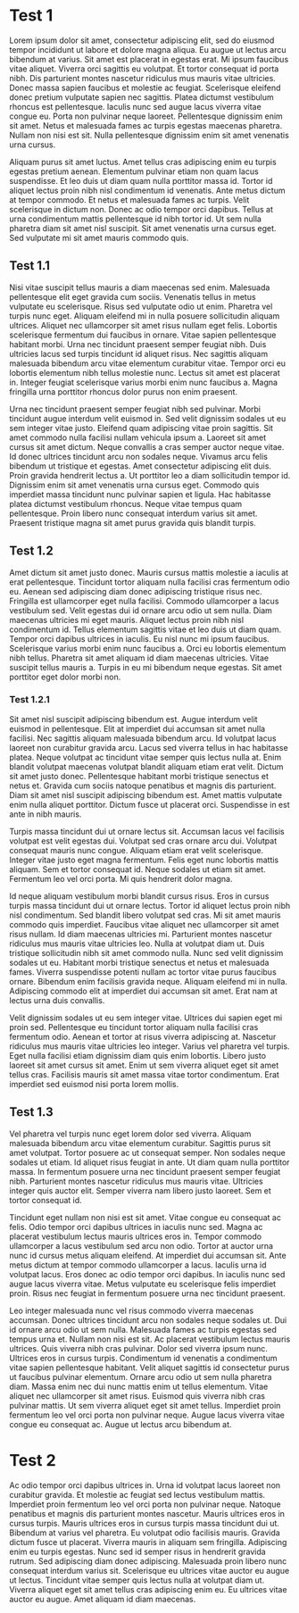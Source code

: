 # Test 1

Lorem ipsum dolor sit amet, consectetur adipiscing elit, sed do eiusmod tempor incididunt ut labore et dolore magna aliqua. Eu augue ut lectus arcu bibendum at varius. Sit amet est placerat in egestas erat. Mi ipsum faucibus vitae aliquet. Viverra orci sagittis eu volutpat. Et tortor consequat id porta nibh. Dis parturient montes nascetur ridiculus mus mauris vitae ultricies. Donec massa sapien faucibus et molestie ac feugiat. Scelerisque eleifend donec pretium vulputate sapien nec sagittis. Platea dictumst vestibulum rhoncus est pellentesque. Iaculis nunc sed augue lacus viverra vitae congue eu. Porta non pulvinar neque laoreet. Pellentesque dignissim enim sit amet. Netus et malesuada fames ac turpis egestas maecenas pharetra. Nullam non nisi est sit. Nulla pellentesque dignissim enim sit amet venenatis urna cursus.

Aliquam purus sit amet luctus. Amet tellus cras adipiscing enim eu turpis egestas pretium aenean. Elementum pulvinar etiam non quam lacus suspendisse. Et leo duis ut diam quam nulla porttitor massa id. Tortor id aliquet lectus proin nibh nisl condimentum id venenatis. Ante metus dictum at tempor commodo. Et netus et malesuada fames ac turpis. Velit scelerisque in dictum non. Donec ac odio tempor orci dapibus. Tellus at urna condimentum mattis pellentesque id nibh tortor id. Ut sem nulla pharetra diam sit amet nisl suscipit. Sit amet venenatis urna cursus eget. Sed vulputate mi sit amet mauris commodo quis.

## Test 1.1

Nisi vitae suscipit tellus mauris a diam maecenas sed enim. Malesuada pellentesque elit eget gravida cum sociis. Venenatis tellus in metus vulputate eu scelerisque. Risus sed vulputate odio ut enim. Pharetra vel turpis nunc eget. Aliquam eleifend mi in nulla posuere sollicitudin aliquam ultrices. Aliquet nec ullamcorper sit amet risus nullam eget felis. Lobortis scelerisque fermentum dui faucibus in ornare. Vitae sapien pellentesque habitant morbi. Urna nec tincidunt praesent semper feugiat nibh. Duis ultricies lacus sed turpis tincidunt id aliquet risus. Nec sagittis aliquam malesuada bibendum arcu vitae elementum curabitur vitae. Tempor orci eu lobortis elementum nibh tellus molestie nunc. Lectus sit amet est placerat in. Integer feugiat scelerisque varius morbi enim nunc faucibus a. Magna fringilla urna porttitor rhoncus dolor purus non enim praesent.

Urna nec tincidunt praesent semper feugiat nibh sed pulvinar. Morbi tincidunt augue interdum velit euismod in. Sed velit dignissim sodales ut eu sem integer vitae justo. Eleifend quam adipiscing vitae proin sagittis. Sit amet commodo nulla facilisi nullam vehicula ipsum a. Laoreet sit amet cursus sit amet dictum. Neque convallis a cras semper auctor neque vitae. Id donec ultrices tincidunt arcu non sodales neque. Vivamus arcu felis bibendum ut tristique et egestas. Amet consectetur adipiscing elit duis. Proin gravida hendrerit lectus a. Ut porttitor leo a diam sollicitudin tempor id. Dignissim enim sit amet venenatis urna cursus eget. Commodo quis imperdiet massa tincidunt nunc pulvinar sapien et ligula. Hac habitasse platea dictumst vestibulum rhoncus. Neque vitae tempus quam pellentesque. Proin libero nunc consequat interdum varius sit amet. Praesent tristique magna sit amet purus gravida quis blandit turpis.

## Test 1.2

Amet dictum sit amet justo donec. Mauris cursus mattis molestie a iaculis at erat pellentesque. Tincidunt tortor aliquam nulla facilisi cras fermentum odio eu. Aenean sed adipiscing diam donec adipiscing tristique risus nec. Fringilla est ullamcorper eget nulla facilisi. Commodo ullamcorper a lacus vestibulum sed. Velit egestas dui id ornare arcu odio ut sem nulla. Diam maecenas ultricies mi eget mauris. Aliquet lectus proin nibh nisl condimentum id. Tellus elementum sagittis vitae et leo duis ut diam quam. Tempor orci dapibus ultrices in iaculis. Eu nisl nunc mi ipsum faucibus. Scelerisque varius morbi enim nunc faucibus a. Orci eu lobortis elementum nibh tellus. Pharetra sit amet aliquam id diam maecenas ultricies. Vitae suscipit tellus mauris a. Turpis in eu mi bibendum neque egestas. Sit amet porttitor eget dolor morbi non.

### Test 1.2.1

Sit amet nisl suscipit adipiscing bibendum est. Augue interdum velit euismod in pellentesque. Elit at imperdiet dui accumsan sit amet nulla facilisi. Nec sagittis aliquam malesuada bibendum arcu. Id volutpat lacus laoreet non curabitur gravida arcu. Lacus sed viverra tellus in hac habitasse platea. Neque volutpat ac tincidunt vitae semper quis lectus nulla at. Enim blandit volutpat maecenas volutpat blandit aliquam etiam erat velit. Dictum sit amet justo donec. Pellentesque habitant morbi tristique senectus et netus et. Gravida cum sociis natoque penatibus et magnis dis parturient. Diam sit amet nisl suscipit adipiscing bibendum est. Amet mattis vulputate enim nulla aliquet porttitor. Dictum fusce ut placerat orci. Suspendisse in est ante in nibh mauris.

Turpis massa tincidunt dui ut ornare lectus sit. Accumsan lacus vel facilisis volutpat est velit egestas dui. Volutpat sed cras ornare arcu dui. Volutpat consequat mauris nunc congue. Aliquam etiam erat velit scelerisque. Integer vitae justo eget magna fermentum. Felis eget nunc lobortis mattis aliquam. Sem et tortor consequat id. Neque sodales ut etiam sit amet. Fermentum leo vel orci porta. Mi quis hendrerit dolor magna.

Id neque aliquam vestibulum morbi blandit cursus risus. Eros in cursus turpis massa tincidunt dui ut ornare lectus. Tortor id aliquet lectus proin nibh nisl condimentum. Sed blandit libero volutpat sed cras. Mi sit amet mauris commodo quis imperdiet. Faucibus vitae aliquet nec ullamcorper sit amet risus nullam. Id diam maecenas ultricies mi. Parturient montes nascetur ridiculus mus mauris vitae ultricies leo. Nulla at volutpat diam ut. Duis tristique sollicitudin nibh sit amet commodo nulla. Nunc sed velit dignissim sodales ut eu. Habitant morbi tristique senectus et netus et malesuada fames. Viverra suspendisse potenti nullam ac tortor vitae purus faucibus ornare. Bibendum enim facilisis gravida neque. Aliquam eleifend mi in nulla. Adipiscing commodo elit at imperdiet dui accumsan sit amet. Erat nam at lectus urna duis convallis.

Velit dignissim sodales ut eu sem integer vitae. Ultrices dui sapien eget mi proin sed. Pellentesque eu tincidunt tortor aliquam nulla facilisi cras fermentum odio. Aenean et tortor at risus viverra adipiscing at. Nascetur ridiculus mus mauris vitae ultricies leo integer. Varius vel pharetra vel turpis. Eget nulla facilisi etiam dignissim diam quis enim lobortis. Libero justo laoreet sit amet cursus sit amet. Enim ut sem viverra aliquet eget sit amet tellus cras. Facilisis mauris sit amet massa vitae tortor condimentum. Erat imperdiet sed euismod nisi porta lorem mollis.

## Test 1.3

Vel pharetra vel turpis nunc eget lorem dolor sed viverra. Aliquam malesuada bibendum arcu vitae elementum curabitur. Sagittis purus sit amet volutpat. Tortor posuere ac ut consequat semper. Non sodales neque sodales ut etiam. Id aliquet risus feugiat in ante. Ut diam quam nulla porttitor massa. In fermentum posuere urna nec tincidunt praesent semper feugiat nibh. Parturient montes nascetur ridiculus mus mauris vitae. Ultricies integer quis auctor elit. Semper viverra nam libero justo laoreet. Sem et tortor consequat id.

Tincidunt eget nullam non nisi est sit amet. Vitae congue eu consequat ac felis. Odio tempor orci dapibus ultrices in iaculis nunc sed. Magna ac placerat vestibulum lectus mauris ultrices eros in. Tempor commodo ullamcorper a lacus vestibulum sed arcu non odio. Tortor at auctor urna nunc id cursus metus aliquam eleifend. At imperdiet dui accumsan sit. Ante metus dictum at tempor commodo ullamcorper a lacus. Iaculis urna id volutpat lacus. Eros donec ac odio tempor orci dapibus. In iaculis nunc sed augue lacus viverra vitae. Metus vulputate eu scelerisque felis imperdiet proin. Risus nec feugiat in fermentum posuere urna nec tincidunt praesent.

Leo integer malesuada nunc vel risus commodo viverra maecenas accumsan. Donec ultrices tincidunt arcu non sodales neque sodales ut. Dui id ornare arcu odio ut sem nulla. Malesuada fames ac turpis egestas sed tempus urna et. Nullam non nisi est sit. Ac placerat vestibulum lectus mauris ultrices. Quis viverra nibh cras pulvinar. Dolor sed viverra ipsum nunc. Ultrices eros in cursus turpis. Condimentum id venenatis a condimentum vitae sapien pellentesque habitant. Velit aliquet sagittis id consectetur purus ut faucibus pulvinar elementum. Ornare arcu odio ut sem nulla pharetra diam. Massa enim nec dui nunc mattis enim ut tellus elementum. Vitae aliquet nec ullamcorper sit amet risus. Euismod quis viverra nibh cras pulvinar mattis. Ut sem viverra aliquet eget sit amet tellus. Imperdiet proin fermentum leo vel orci porta non pulvinar neque. Augue lacus viverra vitae congue eu consequat ac. Augue ut lectus arcu bibendum at.

# Test 2

Ac odio tempor orci dapibus ultrices in. Urna id volutpat lacus laoreet non curabitur gravida. Et molestie ac feugiat sed lectus vestibulum mattis. Imperdiet proin fermentum leo vel orci porta non pulvinar neque. Natoque penatibus et magnis dis parturient montes nascetur. Mauris ultrices eros in cursus turpis. Mauris ultrices eros in cursus turpis massa tincidunt dui ut. Bibendum at varius vel pharetra. Eu volutpat odio facilisis mauris. Gravida dictum fusce ut placerat. Viverra mauris in aliquam sem fringilla. Adipiscing enim eu turpis egestas. Nunc sed id semper risus in hendrerit gravida rutrum. Sed adipiscing diam donec adipiscing. Malesuada proin libero nunc consequat interdum varius sit. Scelerisque eu ultrices vitae auctor eu augue ut lectus. Tincidunt vitae semper quis lectus nulla at volutpat diam ut. Viverra aliquet eget sit amet tellus cras adipiscing enim eu. Eu ultrices vitae auctor eu augue. Amet aliquam id diam maecenas.